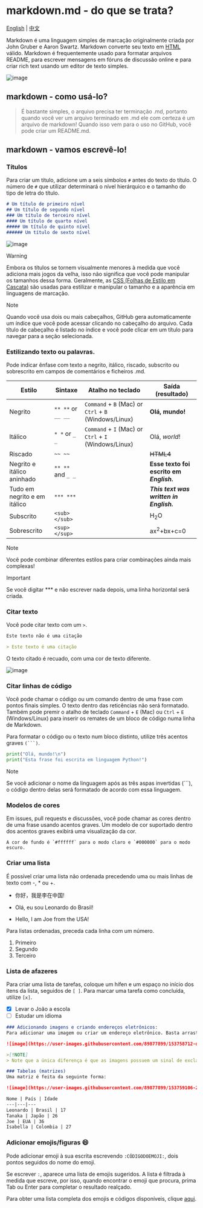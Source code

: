 # markdown.md - do que se trata?
[English](https://github.com/ReisLeonardo/markdown/blob/main/ENGLISH.md) | [中文](https://github.com/ReisLeonardo/markdown/blob/main/%E4%B8%AD%E6%96%87.md)

Markdown é uma linguagem simples de marcação originalmente criada por John Gruber e Aaron Swartz. Markdown converte seu texto em [HTML](https://github.com/ReisLeonardo/html-css/blob/main/html.md) válido. Markdown é frequentemente usado para formatar arquivos README, para escrever mensagens em fóruns de discussão online e para criar rich text usando um editor de texto simples.

![image](https://user-images.githubusercontent.com/89877899/153759851-7dde4771-2ce5-4086-a392-5739a9e6f1df.png)
## markdown - como usá-lo?
> É bastante simples, o arquivo precisa ter terminação .md, portanto quando você ver um arquivo terminado em .md ele com certeza é um arquivo de markdown! Quando isso vem para o uso no GitHub, você pode criar um README.md.

## markdown - vamos escrevê-lo!
### Títulos
Para criar um título, adicione um a seis símbolos ```#``` antes do texto do título. O número de ```#``` que utilizar determinará o nível hierárquico e o tamanho do tipo de letra do título.

``` markdown
# Um título de primeiro nível
## Um título de segundo nível
### Um título de terceiro nível
#### Um título de quarto nível
##### Um título de quinto nível
###### Um título de sexto nível
```

![image](https://github.com/user-attachments/assets/9ddc48c9-5208-4ca2-bd4f-f9ff6d375979)

>[!WARNING]
> Embora os títulos se tornem visualmente menores à medida que você adiciona mais jogos da velha, isso não significa que você pode manipular os tamanhos dessa forma. Geralmente, as [CSS (Folhas de Estilo em Cascata)](https://github.com/ReisLeonardo/html-css/blob/main/css.md) são usadas para estilizar e manipular o tamanho e a aparência em linguagens de marcação.

>[!NOTE]
> Quando você usa dois ou mais cabeçalhos, GitHub gera automaticamente um índice que você pode acessar clicando no cabeçalho do arquivo. Cada título de cabeçalho é listado no índice e você pode clicar em um título para navegar para a seção selecionada.

### Estilizando texto ou palavras.
Pode indicar ênfase com texto a negrito, itálico, riscado, subscrito ou sobrescrito em campos de comentários e ficheiros .md.

Estilo | Sintaxe | Atalho no teclado | Saída (resultado)
--- | --- | --- | ---
Negrito | ``** **`` or ``__ __`` | ```Command``` + ```B``` (Mac) or ```Ctrl``` + ```B``` (Windows/Linux) | **Olá, mundo!**
Itálico | ``* *`` or ``_ _`` | ```Command``` + ```I``` (Mac) or ```Ctrl``` + ```I``` (Windows/Linux) | Olá, *world*!
Riscado | ``~~ ~~`` | | ~~HTML4~~ 
Negrito e itálico aninhado | ``** **`` and ``_ _`` | | **Esse texto foi escrito em _English_.**
Tudo em negrito e em itálico | ```*** ***``` | | ***This text was written in English.***
Subscrito | ```<sub> </sub>``` | | H<sub>2</sub>O
Sobrescrito	| ```<sup> </sup>``` | | ax<sup>2</sup>+bx+c=0

>[!NOTE]
> Você pode combinar diferentes estilos para criar combinações ainda mais complexas!

>[!IMPORTANT]
> Se você digitar *** e não escrever nada depois, uma linha horizontal será criada.

### Citar texto
Você pode citar texto com um ```>```.

``` markdown
Este texto não é uma citação

> Este texto é uma citação
```

O texto citado é recuado, com uma cor de texto diferente.

![image](https://github.com/user-attachments/assets/24d787ec-b370-42ad-a341-46d472bcf121)

### Citar linhas de código
Você pode chamar o código ou um comando dentro de uma frase com pontos finais simples. O texto dentro das reticências não será formatado. Também pode premir o atalho de teclado ```Command``` + ```E``` (Mac) ou ```Ctrl``` + ```E``` (Windows/Linux) para inserir os remates de um bloco de código numa linha de Markdown.

Para formatar o código ou o texto num bloco distinto, utilize três acentos graves ``(```)``.

``` python
print("Olá, mundo!\n")
print("Esta frase foi escrita em linguagem Python!")
```

>[!NOTE]
> Se você adicionar o nome da linguagem após as três aspas invertidas (```), o código dentro delas será formatado de acordo com essa linguagem.

### Modelos de cores
Em issues, pull requests e discussões, você pode chamar as cores dentro de uma frase usando acentos graves. Um modelo de cor suportado dentro dos acentos graves exibirá uma visualização da cor.

``` A cor de fundo é `#ffffff` para o modo claro e `#000000` para o modo escuro. ```

### Criar uma lista
É possível criar uma lista não ordenada precedendo uma ou mais linhas de texto com -, * ou +.
- 你好，我是李在中国!
* Olá, eu sou Leonardo do Brasil!
+ Hello, I am Joe from the USA!

Para listas ordenadas, preceda cada linha com um número.
1. Primeiro
2. Segundo
3. Terceiro

### Lista de afazeres
Para criar uma lista de tarefas, coloque um hífen e um espaço no início dos itens da lista, seguidos de ``[ ]``. Para marcar uma tarefa como concluída, utilize ``[x]``.

- [X] Levar o João a escola 
- [ ] Estudar um idioma

``` markdown
### Adicionando imagens e criando endereços eletrônicos:
Para adicionar uma imagem ou criar um endereço eletrônico. Basta arrastar/anexar a imagem para o repositório ou digitar (não faça envio de imagens muito grandes).

![image](https://user-images.githubusercontent.com/89877899/153758712-d76ebde7-747d-4695-8501-4d828c5709b5.png)

>[!NOTE]
> Note que a única diferença é que as imagens possuem um sinal de exclamação, já os links não!

### Tabelas (matrizes)
Uma matriz é feita da seguinte forma:

![image](https://user-images.githubusercontent.com/89877899/153759106-21540a9b-2f32-4089-9923-4fdfe05f291d.png)

Nome | País | Idade
---|---|---
Leonardo | Brasil | 17
Tanaka | Japão | 26
Joe | EUA | 36
Isabella | Colombia | 27
```

### Adicionar emojis/figuras :smile:
Pode adicionar emoji à sua escrita escrevendo ``:CÓDIGODOEMOJI:``, dois pontos seguidos do nome do emoji.

Se escrever ``:``, aparece uma lista de emojis sugeridos. A lista é filtrada à medida que escreve, por isso, quando encontrar o emoji que procura, prima Tab ou Enter para completar o resultado realçado.

Para obter uma lista completa dos emojis e códigos disponíveis, clique [aqui](https://github.com/ikatyang/emoji-cheat-sheet/blob/master/README.md).
